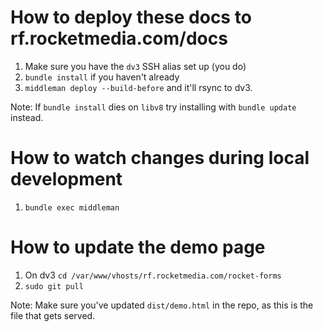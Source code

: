 # How to deploy these docs to rf.rocketmedia.com/docs

1. Make sure you have the `dv3` SSH alias set up (you do)
2. `bundle install` if you haven't already
3. `middleman deploy --build-before` and it'll rsync to dv3.

Note: If `bundle install` dies on `libv8` try installing with `bundle update` instead.

# How to watch changes during local development

1. `bundle exec middleman`

# How to update the demo page

1. On dv3 `cd /var/www/vhosts/rf.rocketmedia.com/rocket-forms`
2. `sudo git pull`

Note: Make sure you've updated `dist/demo.html` in the repo, as this is the file that gets served.
